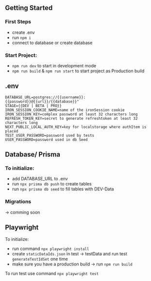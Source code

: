 
## Getting Started
### First Steps
- create .env
- run `npm i`
- connect to database or create database
### Start Project:
- `npm run dev` to start in development mode
- `npm run build` & `npm run start` to start project as Production build


## .env
```
DATABASE_URL=postgres://{{username}}:{{password}}@{{url}}/{{database}}"
STAGE={{DEV | BETA | PRO}}
IRON_SESSION_COOKIE_NAME=name of the ironSession cookie
IRON_SESSION_KEY=complex password at least 32 characters long
REFRESH_TOKEN_KEY=secret to generate refreshtoken at least 32 characters long
NEXT_PUBLIC_LOCAL_AUTH_KEY=key for localstorage where authItem is placed
TEST_USER_PASSWORD=password used by tests
USER_PASSWORD=password used in db Seed
```

## Database/ Prisma
### To initialize:
- add DATABASE_URL to .env
- run `npx prisma db push` to create tables
- run `npx prisma db seed` to fill tables with DEV-Data

### Migrations
-> comming soon

## Playwright
To initialize:
- run command `npx playwright install`
- create `staticDataIds.json` in test -> testData and run test `generateTestIdSet` one time
- make sure you have a production build -> run `npm run build`

To run test use command `npx playwright test`

